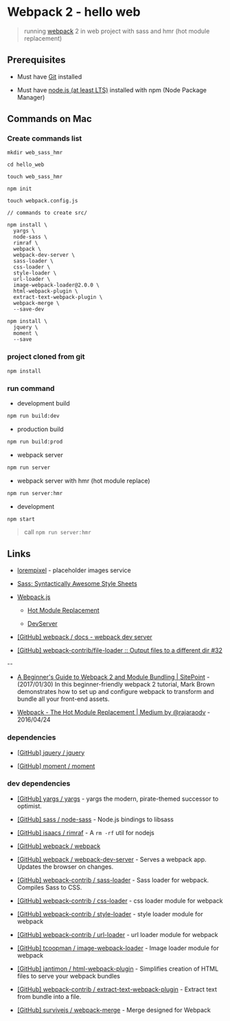 # Webpack 2 - hello web

> running [webpack](https://webpack.js.org/) 2 in web project with sass and hmr (hot module replacement)

## Prerequisites

* Must have [Git](http://git-scm.com/) installed

* Must have [node.js (at least LTS)](http://nodejs.org/) installed with npm (Node Package Manager)


## Commands on Mac

### Create commands list

```
mkdir web_sass_hmr

cd hello_web

touch web_sass_hmr

npm init

touch webpack.config.js

// commands to create src/

npm install \
  yargs \
  node-sass \
  rimraf \
  webpack \
  webpack-dev-server \
  sass-loader \
  css-loader \
  style-loader \
  url-loader \
  image-webpack-loader@2.0.0 \
  html-webpack-plugin \
  extract-text-webpack-plugin \
  webpack-merge \
  --save-dev

npm install \
  jquery \
  moment \
  --save

```

### project cloned from git

```
npm install
```

### run command

* development build

```bash
npm run build:dev
```

* production build

```bash
npm run build:prod
```

* webpack server

```bash
npm run server
```

* webpack server with hmr (hot module replace)

```bash
npm run server:hmr
```

* development

```bash
npm start
```

> call `npm run server:hmr`


## Links

* [lorempixel](http://lorempixel.com/) - placeholder images service

* [Sass: Syntactically Awesome Style Sheets](http://sass-lang.com/)

* [Webpack.js](https://webpack.js.org/)

  * [Hot Module Replacement](https://webpack.js.org/guides/hmr-react/)

  * [DevServer](https://webpack.js.org/configuration/dev-server/)

* [[GitHub] webpack / docs - webpack dev server](https://github.com/webpack/docs/wiki/webpack-dev-server)

* [[GitHub] webpack-contrib/file-loader :: Output files to a different dir #32](https://github.com/webpack-contrib/file-loader/issues/32)

--

* [A Beginner's Guide to Webpack 2 and Module Bundling | SitePoint](https://www.sitepoint.com/beginners-guide-to-webpack-2-and-module-bundling/) - (2017/01/30) In this beginner-friendly webpack 2 tutorial, Mark Brown demonstrates how to set up and configure webpack to transform and bundle all your front-end assets.

* [Webpack - The Hot Module Replacement | Medium by @rajaraodv](https://medium.com/@rajaraodv/webpack-hot-module-replacement-hmr-e756a726a07) - 2016/04/24


### dependencies

* [[GitHub] jquery / jquery](https://github.com/jquery/jquery)

* [[GitHub] moment / moment](https://github.com/moment/moment)


### dev dependencies

* [[GitHub] yargs / yargs](https://github.com/yargs/yargs) - yargs the modern, pirate-themed successor to optimist.

* [[GitHub] sass / node-sass](https://github.com/sass/node-sass) - Node.js bindings to libsass

* [[GitHub] isaacs / rimraf](https://github.com/isaacs/rimraf) - A `rm -rf` util for nodejs

* [[GitHub] webpack / webpack](https://github.com/webpack/webpack)

* [[GitHub] webpack / webpack-dev-server](https://github.com/webpack/webpack-dev-server) - Serves a webpack app. Updates the browser on changes.

* [[GitHub] webpack-contrib / sass-loader](https://github.com/webpack-contrib/sass-loader) - Sass loader for webpack. Compiles Sass to CSS.

* [[GitHub] webpack-contrib / css-loader](https://github.com/webpack-contrib/css-loader) - css loader module for webpack

* [[GitHub] webpack-contrib / style-loader](https://github.com/webpack-contrib/style-loader) - style loader module for webpack

* [[GitHub] webpack-contrib / url-loader](https://github.com/webpack-contrib/url-loader) - url loader module for webpack

* [[GitHub] tcoopman / image-webpack-loader](https://github.com/tcoopman/image-webpack-loader) - Image loader module for webpack

* [[GitHub] jantimon / html-webpack-plugin](https://github.com/jantimon/html-webpack-plugin) - Simplifies creation of HTML files to serve your webpack bundles

* [[GitHub] webpack-contrib / extract-text-webpack-plugin](https://github.com/webpack-contrib/extract-text-webpack-plugin) - Extract text from bundle into a file.

* [[GitHub] survivejs / webpack-merge](https://github.com/survivejs/webpack-merge) - Merge designed for Webpack
